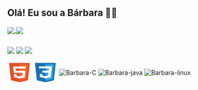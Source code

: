 ## Olá! Eu sou a Bárbara 👋🏻 
<div> 
<a href="https://github.com/bmsampaio/github-readme-stats">
  <img height="180cm"  align="center" src="https://github-readme-stats.vercel.app/api?username=bmsampaio&show_icons=true&theme=dracula" />
</a>
<a href="https://github.com/bmsampaio/convoychat">
  <img  height="180cm" align="center" src="https://github-readme-stats.vercel.app/api/top-langs/?username=bmsampaio&theme=dracula&layout=compact" />
</a>
 </div>

##
  <div> 
  <a href="https://instagram.com/b.m.sampaio" target="_blank"><img src="https://img.shields.io/badge/-Instagram-%23E4405F?style=for-the-badge&logo=instagram&logoColor=white" target="_blank"></a> 
  <a href = "mailto:barbaramsampaio49@gmail.com"><img src="https://img.shields.io/badge/-Gmail-%23333?style=for-the-badge&logo=gmail&logoColor=white" target="_blank"></a>
  <a href="https://www.linkedin.com/in/barbaramsampaio" target="_blank"><img src="https://img.shields.io/badge/-LinkedIn-%230077B5?style=for-the-badge&logo=linkedin&logoColor=white" target="_blank"></a> 
  </div>
<div style="display: inline_block"><br>
  <img align="center" alt="Barbara-HTML" height="45" width="55" src="https://raw.githubusercontent.com/devicons/devicon/master/icons/html5/html5-original.svg">
  <img align="center" alt="Barbara-CSS" height="45" width="55" src="https://raw.githubusercontent.com/devicons/devicon/master/icons/css3/css3-original.svg">
  <img align="center" alt="Barbara-C" height="45" width="55" src="https://cdn.jsdelivr.net/gh/devicons/devicon/icons/c/c-original.svg">
  <img align="center" alt="Barbara-java" height="45" width="55" src="https://cdn.jsdelivr.net/gh/devicons/devicon/icons/java/java-original.svg">
  <img align="center" alt="Barbara-linux" height="45" width="55" src="https://cdn.jsdelivr.net/gh/devicons/devicon/icons/linux/linux-original.svg" >
</div>
